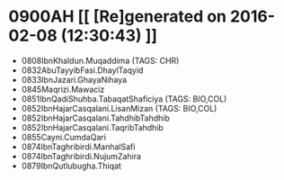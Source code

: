 # 0900AH [[ [Re]generated on 2016-02-08 (12:30:43) ]]

* 0808IbnKhaldun.Muqaddima (TAGS: CHR)
* 0832AbuTayyibFasi.DhaylTaqyid
* 0833IbnJazari.GhayaNihaya
* 0845Maqrizi.Mawaciz
* 0851IbnQadiShuhba.TabaqatShaficiya (TAGS: BIO,COL)
* 0852IbnHajarCasqalani.LisanMizan (TAGS: BIO,COL)
* 0852IbnHajarCasqalani.TahdhibTahdhib
* 0852IbnHajarCasqalani.TaqribTahdhib
* 0855Cayni.CumdaQari
* 0874IbnTaghribirdi.ManhalSafi
* 0874IbnTaghribirdi.NujumZahira
* 0879IbnQutlubugha.Thiqat
